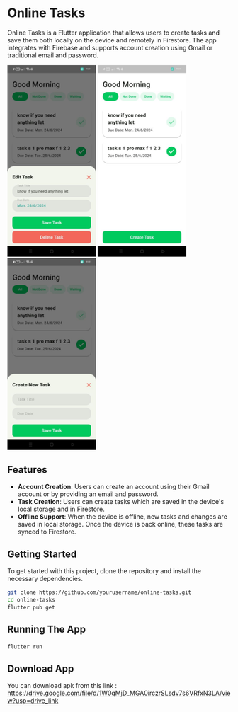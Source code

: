 # Online Tasks

Online Tasks is a Flutter application that allows users to create tasks and save them both locally on the device and remotely in Firestore. The app integrates with Firebase and supports account creation using Gmail or traditional email and password.

<p float="left">
  <img src="https://github.com/Mohammed-AboLEneen/Online-Tasks-App/blob/main/photo1.jpg" width="200" />
  <img src="https://github.com/Mohammed-AboLEneen/Online-Tasks-App/blob/main/photo2jpg.jpg" width="200" /> 
  <img src="https://github.com/Mohammed-AboLEneen/Online-Tasks-App/blob/main/photo3.jpg" width="200" />
</p>

## Features

- **Account Creation**: Users can create an account using their Gmail account or by providing an email and password.
- **Task Creation**: Users can create tasks which are saved in the device's local storage and in Firestore.
- **Offline Support**: When the device is offline, new tasks and changes are saved in local storage. Once the device is back online, these tasks are synced to Firestore.

## Getting Started

To get started with this project, clone the repository and install the necessary dependencies.

```bash
git clone https://github.com/yourusername/online-tasks.git
cd online-tasks
flutter pub get
```

## Running The App
```bash
flutter run
```

## Download App

You can download apk from this link : https://drive.google.com/file/d/1W0qMjD_MGA0irczrSLsdv7s6VRfxN3LA/view?usp=drive_link
